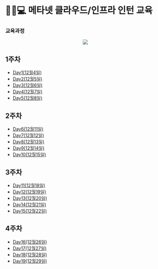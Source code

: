 # 👨‍🎓💻 메타넷 클라우드/인프라 인턴 교육

### 교육과정
<p align="center">
  <img src="https://github.com/JoEunSae/Metanet-Internship/assets/83803199/dc1ebfd9-71d0-4c8f-87f4-7a95e38c9fec">
</p>


## 1주차
- [Day1(12월4일)](./docs/Day1.md)
- [Day2(12월5일)](./docs/Day2.md)
- [Day3(12월6일)](./docs/Day3.md)
- [Day4(12월7일)](./docs/Day4.md)
- [Day5(12월8일)](./docs/Day5.md)


## 2주차
- [Day6(12월11일)](./docs/Day6.md)
- [Day7(12월12일)](./docs/Day7.md)
- [Day8(12월13일)](./docs/Day8.md)
- [Day9(12월14일)](./docs/Day9.md)
- [Day10(12월15일)](./docs/Day10.md)


## 3주차
- [Day11(12월18일)](./docs/Day11.md)
- [Day12(12월19일)](./docs/Day12.md)
- [Day13(12월20일)](./docs/Day13.md)
- [Day14(12월21일)](./docs/Day14.md)
- [Day15(12월22일)](./docs/Day15.md)

## 4주차
- [Day16(12월26일)](./docs/Day16.md)
- [Day17(12월27일)](./docs/Day17.md)
- [Day18(12월28일)](./docs/Day18.md)
- [Day19(12월29일)](./docs/Day19.md)
